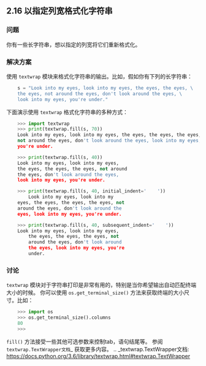 ## 2.16 以指定列宽格式化字符串 ##
### 问题 ###
你有一些长字符串，想以指定的列宽将它们重新格式化。
### 解决方案 ###
使用 ``textwrap`` 模块来格式化字符串的输出。比如，假如你有下列的长字符串：
```python
    s = "Look into my eyes, look into my eyes, the eyes, the eyes, \
    the eyes, not around the eyes, don't look around the eyes, \
    look into my eyes, you're under."

```
下面演示使用 ``textwrap`` 格式化字符串的多种方式：
```python
    >>> import textwrap
    >>> print(textwrap.fill(s, 70))
    Look into my eyes, look into my eyes, the eyes, the eyes, the eyes,
    not around the eyes, don't look around the eyes, look into my eyes,
    you're under.

    >>> print(textwrap.fill(s, 40))
    Look into my eyes, look into my eyes,
    the eyes, the eyes, the eyes, not around
    the eyes, don't look around the eyes,
    look into my eyes, you're under.

    >>> print(textwrap.fill(s, 40, initial_indent='    '))
        Look into my eyes, look into my
    eyes, the eyes, the eyes, the eyes, not
    around the eyes, don't look around the
    eyes, look into my eyes, you're under.

    >>> print(textwrap.fill(s, 40, subsequent_indent='    '))
    Look into my eyes, look into my eyes,
        the eyes, the eyes, the eyes, not
        around the eyes, don't look around
        the eyes, look into my eyes, you're
        under.

```
### 讨论 ###
``textwrap`` 模块对于字符串打印是非常有用的，特别是当你希望输出自动匹配终端大小的时候。
你可以使用 ``os.get_terminal_size()`` 方法来获取终端的大小尺寸。比如：
```python
    >>> import os
    >>> os.get_terminal_size().columns
    80
    >>>

```
``fill()`` 方法接受一些其他可选参数来控制tab，语句结尾等。
参阅 `textwrap.TextWrapper文档`_ 获取更多内容。
.. _textwrap.TextWrapper文档:
    https://docs.python.org/3.6/library/textwrap.html#textwrap.TextWrapper
